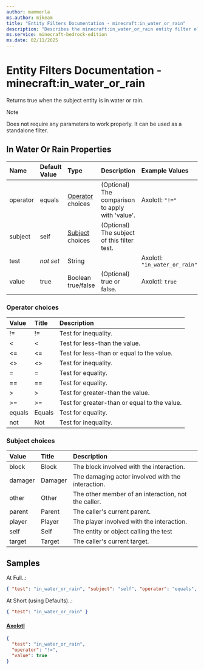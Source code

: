 ```yaml
---
author: mammerla
ms.author: mikeam
title: "Entity Filters Documentation - minecraft:in_water_or_rain"
description: "Describes the minecraft:in_water_or_rain entity filter element"
ms.service: minecraft-bedrock-edition
ms.date: 02/11/2025 
---
```


# Entity Filters Documentation - minecraft:in_water_or_rain

Returns true when the subject entity is in water or rain.

> [!Note]
> Does not require any parameters to work properly. It can be used as a standalone filter.


## In Water Or Rain Properties

|Name       |Default Value |Type |Description |Example Values |
|:----------|:-------------|:----|:-----------|:------------- |
| operator | equals | [Operator](#operator-choices) choices | (Optional) The comparison to apply with 'value'. | Axolotl: `"!="` | 
| subject | self | [Subject](#subject-choices) choices | (Optional) The subject of this filter test. |  | 
| test | *not set* | String |  | Axolotl: `"in_water_or_rain"` | 
| value | true | Boolean true/false | (Optional) true or false. | Axolotl: `true` | 

### Operator choices

|Value       |Title |Description |
|:-----------|:-----|:-----------|
| != | != | Test for inequality.|
| < | < | Test for less-than the value.|
| <= | <= | Test for less-than or equal to the value.|
| <> | <> | Test for inequality.|
| = | = | Test for equality.|
| == | == | Test for equality.|
| > | > | Test for greater-than the value.|
| >= | >= | Test for greater-than or equal to the value.|
| equals | Equals | Test for equality.|
| not | Not | Test for inequality.|

### Subject choices

|Value       |Title |Description |
|:-----------|:-----|:-----------|
| block | Block | The block involved with the interaction.|
| damager | Damager | The damaging actor involved with the interaction.|
| other | Other | The other member of an interaction, not the caller.|
| parent | Parent | The caller's current parent.|
| player | Player | The player involved with the interaction.|
| self | Self | The entity or object calling the test|
| target | Target | The caller's current target.|

## Samples

At Full..: 

```json
{ "test": "in_water_or_rain", "subject": "self", "operator": "equals", "value": "true" }
```

At Short (using Defaults)..: 

```json
{ "test": "in_water_or_rain" }
```

#### [Axolotl](https://github.com/Mojang/bedrock-samples/tree/preview/behavior_pack/entities/axolotl.json)


```json
{
  "test": "in_water_or_rain",
  "operator": "!=",
  "value": true
}
```

